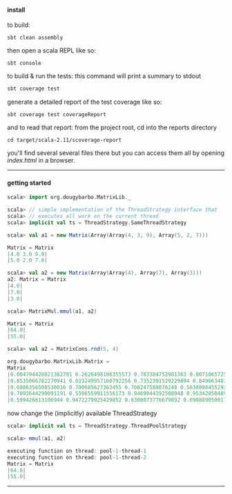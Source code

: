 

#### install

to build:

```shell
sbt clean assembly

```
then open a scala REPL like so:

```shell
sbt console

```

to build & run the tests:
this command will print a summary to stdout

```scala
sbt coverage test

```

generate a detailed report of the test coverage like so:

```shell
sbt coverage test coverageReport

```

and to read that report: from the project root, cd into the reports directory

```shell
cd target/scala-2.11/scoverage-report

```

you'll find several several files there but you can access them all
by opening _index.html_ in a browser.

-------------------

#### getting started

```scala
scala> import org.dougybarbo.MatrixLib._

scala> // simple implementation of the ThreadStrategy interface that
scala> // executes all work on the current thread
scala> implicit val ts = ThreadStrategy.SameThreadStrategy

scala> val a1 = new Matrix(Array(Array(4, 3, 9), Array(5, 2, 7)))

Matrix = Matrix
|4.0 3.0 9.0|
|5.0 2.0 7.0|

scala> val a2 = new Matrix(Array(Array(4), Array(7), Array(3)))
a2: Matrix = Matrix
|4.0|
|7.0|
|3.0|

scala> MatrixMul.mmul(a1, a2)

Matrix = Matrix
|64.0|
|55.0|

scala> val a2 = MatrixCons.rnd(5, 4)

org.dougybarbo.MatrixLib.Matrix =
Matrix
|0.004794428821382701 0.2620498106355573 0.783384752981363 0.007106572561377922|
|0.8535066782270941 0.023249957160792256 0.7352391529229894 0.8496634819741622|
|0.6886356508530016 0.700685627363455 0.708247588876248 0.5638898455293914|
|0.7092644299091191 0.5506559911556173 0.9469044292508948 0.9534285048920463|
|0.599426613106944 0.9472279925429852 0.6308073776679892 0.6908890500172306|

```

now change the (implicitly) available ThreadStrategy

```scala
scala> implicit val ts = ThreadStrategy.ThreadPoolStrategy

scala> mmul(a1, a2)

executing function on thread: pool-1-thread-1
executing function on thread: pool-1-thread-2
Matrix = Matrix
|64.0|
|55.0|

```
------------------
